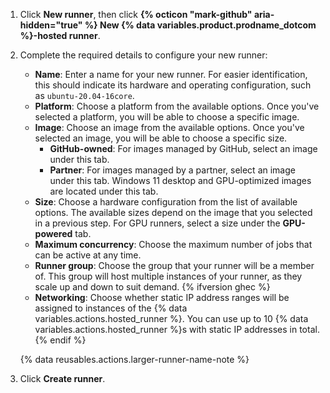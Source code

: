 1. Click **New runner**, then click **{% octicon "mark-github" aria-hidden="true" %} New {% data variables.product.prodname_dotcom %}-hosted runner**.
1. Complete the required details to configure your new runner:

    * **Name**: Enter a name for your new runner. For easier identification, this should indicate its hardware and operating configuration, such as `ubuntu-20.04-16core`.
    * **Platform**: Choose a platform from the available options. Once you've selected a platform, you will be able to choose a specific image.
    * **Image**: Choose an image from the available options. Once you've selected an image, you will be able to choose a specific size.
      * **GitHub-owned**: For images managed by GitHub, select an image under this tab.
      * **Partner**: For images managed by a partner, select an image under this tab. Windows 11 desktop and GPU-optimized images are located under this tab.
    * **Size**: Choose a hardware configuration from the list of available options. The available sizes depend on the image that you selected in a previous step.  For GPU runners, select a size under the **GPU-powered** tab.
    * **Maximum concurrency**: Choose the maximum number of jobs that can be active at any time.
    * **Runner group**: Choose the group that your runner will be a member of. This group will host multiple instances of your runner, as they scale up and down to suit demand. {% ifversion ghec %}
    * **Networking**: Choose whether static IP address ranges will be assigned to instances of the {% data variables.actions.hosted_runner %}. You can use up to 10 {% data variables.actions.hosted_runner %}s with static IP addresses in total. {% endif %}

    {% data reusables.actions.larger-runner-name-note %}

1. Click **Create runner**.
